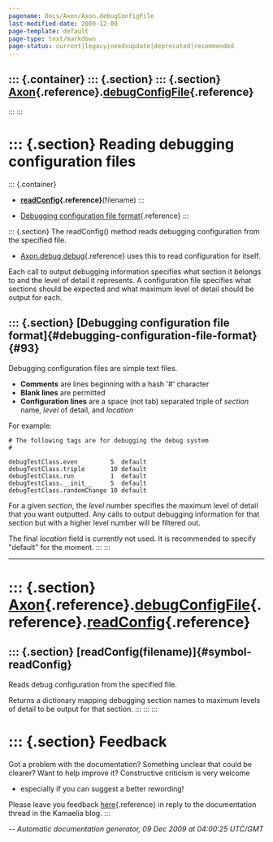 ```yaml
---
pagename: Docs/Axon/Axon.debugConfigFile
last-modified-date: 2009-12-09
page-template: default
page-type: text/markdown
page-status: current|legacy|needsupdate|deprecated|recommended
---
```

::: {.container}
::: {.section}
::: {.section}
[Axon](/Docs/Axon/Axon.html){.reference}.[debugConfigFile](/Docs/Axon/Axon.debugConfigFile.html){.reference}
------------------------------------------------------------------------------------------------------------
:::
:::

::: {.section}
Reading debugging configuration files
=====================================

::: {.container}
-   **[readConfig](/Docs/Axon/Axon.debugConfigFile.readConfig.html){.reference}**(filename)
:::

-   [Debugging configuration file format](#93){.reference}
:::

::: {.section}
The readConfig() method reads debugging configuration from the specified
file.

-   [Axon.debug.debug](/Docs/Axon/Axon.debug.debug.html){.reference}
    uses this to read configuration for itself.

Each call to output debugging information specifies what section it
belongs to and the level of detail it represents. A configuration file
specifies what sections should be expected and what maximum level of
detail should be output for each.

::: {.section}
[Debugging configuration file format]{#debugging-configuration-file-format} {#93}
---------------------------------------------------------------------------

Debugging configuration files are simple text files.

-   **Comments** are lines beginning with a hash \'\#\' character
-   **Blank lines** are permitted
-   **Configuration lines** are a space (not tab) separated triple of
    *section* name, *level* of detail, and *location*

For example:

``` {.literal-block}
# The following tags are for debugging the debug system
#

debugTestClass.even         5  default
debugTestClass.triple       10 default
debugTestClass.run          1  default
debugTestClass.__init__     5  default
debugTestClass.randomChange 10 default
```

For a given *section*, the *level* number specifies the maximum level of
detail that you want outputted. Any calls to output debugging
information for that section but with a higher level number will be
filtered out.

The final *location* field is currently not used. It is recommended to
specify \"default\" for the moment.
:::
:::

------------------------------------------------------------------------

::: {.section}
[Axon](/Docs/Axon/Axon.html){.reference}.[debugConfigFile](/Docs/Axon/Axon.debugConfigFile.html){.reference}.[readConfig](/Docs/Axon/Axon.debugConfigFile.readConfig.html){.reference}
======================================================================================================================================================================================

::: {.section}
[readConfig(filename)]{#symbol-readConfig}
------------------------------------------

Reads debug configuration from the specified file.

Returns a dictionary mapping debugging section names to maximum levels
of detail to be output for that section.
:::
:::
:::

::: {.section}
Feedback
========

Got a problem with the documentation? Something unclear that could be
clearer? Want to help improve it? Constructive criticism is very welcome
- especially if you can suggest a better rewording!

Please leave you feedback
[here](../../../cgi-bin/blog/blog.cgi?rm=viewpost&nodeid=1142023701){.reference}
in reply to the documentation thread in the Kamaelia blog.
:::

*\-- Automatic documentation generator, 09 Dec 2009 at 04:00:25 UTC/GMT*
